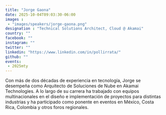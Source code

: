```yaml
---
title: "Jorge Gaona"
date: 2025-10-04T09:03:30-06:00
images : 
 - "images/speakers/jorge-gaona.png"
designation : "Technical Solutions Architect, Cloud @ Akamai"
country: ""
facebook: ""
instagram: ""
twitter: ""
linkedin: "https://www.linkedin.com/in/pollirrata/"
github: ""
events: 
 - 2025mty
---
```


Con más de dos décadas de experiencia en tecnología, Jorge se desempeña como Arquitecto de Soluciones de Nube en Akamai Technologies. A lo largo de su carrera ha trabajado con equipos multinacionales en el diseño e implementación de proyectos para distintas industrias y ha participado como ponente en eventos en México, Costa Rica, Colombia y otros foros regionales.